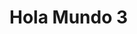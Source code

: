 <!DOCTYPE html>
<meta name="viewport" content="width=device-width, initial-scale=1, minimum-scale=1">
<html lang="es">
<head>
  <meta charset="utf-8">
  <meta name="viewport" content="width=device-width, initial-scale=1">
  <title>Hola Mundo 2</title>
</head>
<body>
<script type='text/javascript'>
	iframe.contentWindow.postMessage(
  { language: 'Spanish', hostUrl: window.location.origin },
  'https://endesab2c--prejun25.sandbox.my.site.com' // dominio de destino
);
	function getUrlParams() {
        const params = {};
        const queryString = window.location.search.substring(1);
        const regex = /([^&=]+)=([^&]*)/g;
        let m;
        while ((m = regex.exec(queryString))) {
            params[decodeURIComponent(m[1])] = decodeURIComponent(m[2]);
        }
        return params;
    }
        const urlParams = getUrlParams();
		console.log("urlParams: ",urlParams);
          localStorage.setItem("chatLanguage", urlParams['language']);
    console.log('localStorage: ', localStorage);
	function initEmbeddedMessaging() {
		try {
			embeddedservice_bootstrap.settings.language = 'es'; // For example, enter 'en' or 'en-US'
			window.addEventListener("onEmbeddedMessagingReady", () => {
				// Disparamos un evento global con el language
			    const event = new CustomEvent('externalLanguage', { detail: { language: 'Spanish' } });
			    window.dispatchEvent(event);
			 console.log("Received the onEmbeddedMessagingReady event…");
				//embedded_svc.settings.language = urlParams['language'];
			  embeddedservice_bootstrap.prechatAPI.setVisiblePrechatFields({
			    "_lastname": {
      			"value": "Jane",
      			"isEditableByEndUser": false
   				 },
				  "_language": {
      			"value": "Spanish",
      			"isEditableByEndUser": false
   				 },
				  "c__language": {
      			"value": "Spanish",
      			"isEditableByEndUser": false
   				 },
				  "language": {
      			"value": "Spanish",
      			"isEditableByEndUser": false
   				 }
			  });
			});
			// Inicializar Embedded Service con el language en la URL
			const urlParams = getUrlParams();
			console.log("urlParams: ",urlParams);
			const langua=urlParams['language'];
                const baseUrl = 'https://endesab2c--prejun25.sandbox.my.site.com/ESWMLChatAreaPrivada1757594052632';
                const urlWithParams = `${baseUrl}?language=${encodeURIComponent(langua)}`;
			//Fin de añadido
			embeddedservice_bootstrap.init(
				'00DfZ0000004KZd',
				'ML_Chat_Area_Privada',
				//urlWithParams,
				'https://endesab2c--prejun25.sandbox.my.site.com/ESWMLChatAreaPrivada1757594052632',
				{
					scrt2URL: 'https://endesab2c--prejun25.sandbox.my.salesforce-scrt.com'
				}
			);
		} catch (err) {
			console.error('Error loading Embedded Messaging: ', err);
		}
	};
</script>
<script type='text/javascript' src='https://endesab2c--prejun25.sandbox.my.site.com/ESWMLChatAreaPrivada1757594052632/assets/js/bootstrap.min.js' onload='initEmbeddedMessaging()'></script>
  <h1>Hola Mundo 3</h1>
</body>
</html>
